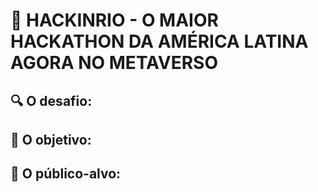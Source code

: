 # 🙋‍ **HACKINRIO - O MAIOR HACKATHON DA AMÉRICA LATINA AGORA NO METAVERSO**

## 🔍 O desafio:

## 🎯 O objetivo:

## 🧩 O público-alvo:
